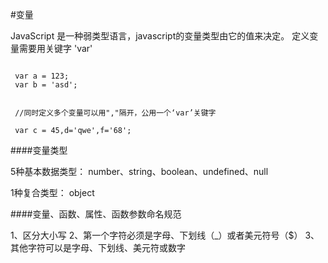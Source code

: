 #变量


JavaScript 是一种弱类型语言，javascript的变量类型由它的值来决定。 定义变量需要用关键字 'var'

```

 var a = 123;
 var b = 'asd';
 

 //同时定义多个变量可以用","隔开，公用一个‘var’关键字

 var c = 45,d='qwe',f='68';
 ```
 
 
####变量类型

5种基本数据类型：
number、string、boolean、undefined、null

1种复合类型：
object

####变量、函数、属性、函数参数命名规范

1、区分大小写
2、第一个字符必须是字母、下划线（_）或者美元符号（$）
3、其他字符可以是字母、下划线、美元符或数字


